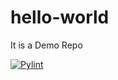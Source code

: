 # hello-world
It is a Demo Repo

[![Pylint](https://github.com/ashishpal2702/hello-world/actions/workflows/pylint.yml/badge.svg)](https://github.com/ashishpal2702/hello-world/actions/workflows/pylint.yml)
